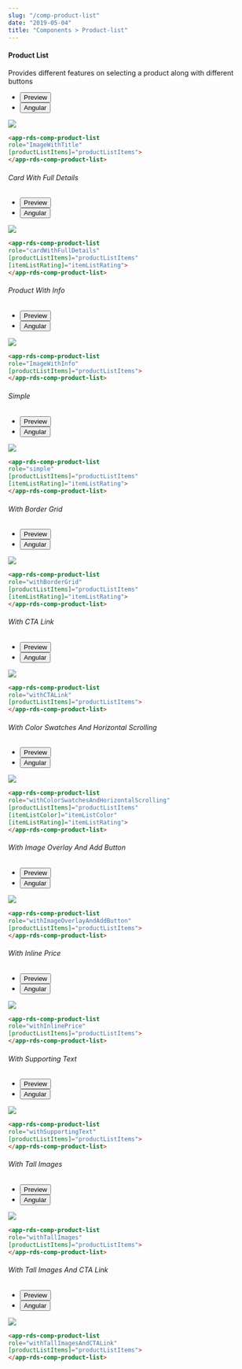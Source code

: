 ```yaml
---
slug: "/comp-product-list"
date: "2019-05-04"
title: "Components > Product-list"
---
```

<!-- CSS only -->
<link href="https://cdn.jsdelivr.net/npm/bootstrap@5.1.3/dist/css/bootstrap.min.css" rel="stylesheet" integrity="sha384-1BmE4kWBq78iYhFldvKuhfTAU6auU8tT94WrHftjDbrCEXSU1oBoqyl2QvZ6jIW3" crossorigin="anonymous">
<link rel="stylesheet" href="../assets/css/style-elements.css">

#### Product List

<p>Provides different features on selecting a product along with different buttons </p>
<!-- Defualt -->
<section class="py-4">
    <div class="py-3">
      <div class="cust-tabs">
        <ul class="nav nav-tabs" id="myTab" role="tablist">
          <li class="nav-item" role="presentation">
            <button class="nav-link active" id="PreviewBasic-tab" data-bs-toggle="tab" data-bs-target="#PreviewBasic" type="button" role="tab" aria-controls="PreviewBasic" aria-selected="true">Preview </button>
          </li>
          <li class="nav-item" role="presentation">
            <button class="nav-link" id="AngularBasic-tab" data-bs-toggle="tab" data-bs-target="#AngularBasic" type="button" role="tab" aria-controls="AngularBasic" aria-selected="false"><i class="bi bi-code-slash" style="font-size:1.0rem"></i>Angular</button>
          </li>
        </ul>
      </div>
      <div class="tab-content card border" id="myTabContent">
        <div class="tab-pane fade show active" id="PreviewBasic" role="tabpanel" aria-labelledby="PreviewBasic-tab">
         <div class="contents p-5">
              <div class="row">              
                 <div class="col-md-12">
                    <img src="/images/product-image-with-title.png" class="img-fluid w-100">
                 </div>              
           </div>
                       
  </div>
        </div>
        <div class="tab-pane fade show" id="AngularBasic" role="tabpanel" aria-labelledby="AngularBasic-tab">
          <div class="contents bg-code">
<div class="row m-0">

```html
<app-rds-comp-product-list
role="ImageWithTitle"
[productListItems]="productListItems">
</app-rds-comp-product-list>
```
</div>
</div>
  </div>
        </div>
      </div>
    </div>
</section>

<!-- Card with full details-->
<section class="py-4">
    <h6>Card With Full Details</h6>
    <div class="py-3">
      <div class="cust-tabs">
        <ul class="nav nav-tabs" id="myTab" role="tablist">
          <li class="nav-item" role="presentation">
            <button class="nav-link active" id="PreviewBasic-tab" data-bs-toggle="tab" data-bs-target="#PreviewCard" type="button" role="tab" aria-controls="PreviewBasic" aria-selected="true">Preview </button>
          </li>
          <li class="nav-item" role="presentation">
            <button class="nav-link" id="AngularBasic-tab" data-bs-toggle="tab" data-bs-target="#AngularCard" type="button" role="tab" aria-controls="AngularBasic" aria-selected="false"><i class="bi bi-code-slash" style="font-size:1.0rem"></i>Angular</button>
          </li>
        </ul>
      </div>
      <div class="tab-content card border" id="myTabContent">
        <div class="tab-pane fade show active" id="PreviewCard" role="tabpanel" aria-labelledby="PreviewBasic-tab">
         <div class="contents p-5">
              <div class="row">
                 <div class="col-md-12">
                    <img src="/images/card-with-full-details.png" class="img-fluid w-100">
                 </div>                  
           </div>
                       
  </div>
        </div>
        <div class="tab-pane fade show" id="AngularCard" role="tabpanel" aria-labelledby="AngularBasic-tab">
          <div class="contents bg-code">
<div class="row m-0">

```html
<app-rds-comp-product-list
role="cardWithFullDetails"
[productListItems]="productListItems"
[itemListRating]="itemListRating">
</app-rds-comp-product-list>
```
</div>
</div>
  </div>
        </div>
      </div>
    </div>
  </section>
   
<!-- Product with info  -->
<section class="py-4">
    <h6>Product With Info</h6>
    <div class="py-3">
      <div class="cust-tabs">
        <ul class="nav nav-tabs" id="myTab" role="tablist">
          <li class="nav-item" role="presentation">
            <button class="nav-link active" id="PreviewBasic-tab" data-bs-toggle="tab" data-bs-target="#PreviewProduct" type="button" role="tab" aria-controls="PreviewBasic" aria-selected="true">Preview </button>
          </li>
          <li class="nav-item" role="presentation">
            <button class="nav-link" id="AngularBasic-tab" data-bs-toggle="tab" data-bs-target="#AngularProduct" type="button" role="tab" aria-controls="AngularBasic" aria-selected="false"><i class="bi bi-code-slash" style="font-size:1.0rem"></i>Angular</button>
          </li>
        </ul>
      </div>
      <div class="tab-content card border" id="myTabContent">
        <div class="tab-pane fade show active" id="PreviewProduct" role="tabpanel" aria-labelledby="PreviewBasic-tab">
         <div class="contents  p-5">
              <div class="row"> 
                 <div class="col-md-12">
                     <img src="/images/product-with-info.png" class="img-fluid w-100">
                 </div>                          
           </div>
                       
  </div>
        </div>
        <div class="tab-pane fade show" id="AngularProduct" role="tabpanel" aria-labelledby="AngularBasic-tab">
          <div class="contents bg-code">
<div class="row m-0">

```html
<app-rds-comp-product-list
role="ImageWithInfo"
[productListItems]="productListItems">
</app-rds-comp-product-list>
```
</div>
</div>
  </div>
        </div>
      </div>
    </div>
  </section>

<!-- Simple -->
<section class="py-4">
    <h6>Simple</h6>
    <div class="py-3">
      <div class="cust-tabs">
        <ul class="nav nav-tabs" id="myTab" role="tablist">
          <li class="nav-item" role="presentation">
            <button class="nav-link active" id="PreviewBasic-tab" data-bs-toggle="tab" data-bs-target="#PreviewSimple" type="button" role="tab" aria-controls="PreviewBasic" aria-selected="true">Preview </button>
          </li>
          <li class="nav-item" role="presentation">
            <button class="nav-link" id="AngularBasic-tab" data-bs-toggle="tab" data-bs-target="#AngularSimple" type="button" role="tab" aria-controls="AngularBasic" aria-selected="false"><i class="bi bi-code-slash" style="font-size:1.0rem"></i>Angular</button>
          </li>
        </ul>
      </div>
      <div class="tab-content card border" id="myTabContent">
        <div class="tab-pane fade show active" id="PreviewSimple" role="tabpanel" aria-labelledby="PreviewBasic-tab">
         <div class="contents  p-5">
              <div class="row">
                 <div class="col-md-12">
                     <img src="/images/simple.png" class="img-fluid w-100">
                 </div>             
           </div>
                       
  </div>
        </div>
        <div class="tab-pane fade show" id="AngularSimple" role="tabpanel" aria-labelledby="AngularBasic-tab">
          <div class="contents bg-code">
<div class="row m-0">

```html
<app-rds-comp-product-list
role="simple"
[productListItems]="productListItems"
[itemListRating]="itemListRating">
</app-rds-comp-product-list>
```
</div>
</div>
  </div>
        </div>
      </div>
    </div>
  </section>


<!-- With Border Grid -->
<section class="py-4">
    <h6>With Border Grid</h6>
    <div class="py-3">
      <div class="cust-tabs">
        <ul class="nav nav-tabs" id="myTab" role="tablist">
          <li class="nav-item" role="presentation">
            <button class="nav-link active" id="PreviewBasic-tab" data-bs-toggle="tab" data-bs-target="#PreviewBorder" type="button" role="tab" aria-controls="PreviewBasic" aria-selected="true">Preview </button>
          </li>
          <li class="nav-item" role="presentation">
            <button class="nav-link" id="AngularBasic-tab" data-bs-toggle="tab" data-bs-target="#AngularBorder" type="button" role="tab" aria-controls="AngularBasic" aria-selected="false"><i class="bi bi-code-slash" style="font-size:1.0rem"></i>Angular</button>
          </li>
        </ul>
      </div>
      <div class="tab-content card border" id="myTabContent">
        <div class="tab-pane fade show active" id="PreviewBorder" role="tabpanel" aria-labelledby="PreviewBasic-tab">
         <div class="contents p-5">
              <div class="row">  
                 <div class="col-md-12">
                     <img src="/images/with-border-grid.png" class="img-fluid w-100">
                 </div>                         
           </div>
                       
  </div>
        </div>
        <div class="tab-pane fade show" id="AngularBorder" role="tabpanel" aria-labelledby="AngularBasic-tab">
          <div class="contents bg-code">
<div class="row m-0">

```html
<app-rds-comp-product-list
role="withBorderGrid"
[productListItems]="productListItems"
[itemListRating]="itemListRating">
</app-rds-comp-product-list>
```
</div>
</div>
  </div>
        </div>
      </div>
    </div>
  </section>


<!-- With CTA Link -->
<section class="py-4">
    <h6>With CTA Link</h6>
    <div class="py-3">
      <div class="cust-tabs">
        <ul class="nav nav-tabs" id="myTab" role="tablist">
          <li class="nav-item" role="presentation">
            <button class="nav-link active" id="PreviewBasic-tab" data-bs-toggle="tab" data-bs-target="#PreviewCTA" type="button" role="tab" aria-controls="PreviewBasic" aria-selected="true">Preview </button>
          </li>
          <li class="nav-item" role="presentation">
            <button class="nav-link" id="AngularBasic-tab" data-bs-toggle="tab" data-bs-target="#AngularCTA" type="button" role="tab" aria-controls="AngularBasic" aria-selected="false"><i class="bi bi-code-slash" style="font-size:1.0rem"></i>Angular</button>
          </li>
        </ul>
      </div>
      <div class="tab-content card border" id="myTabContent">
        <div class="tab-pane fade show active" id="PreviewCTA" role="tabpanel" aria-labelledby="PreviewBasic-tab">
         <div class="contents p-5">
              <div class="row">               
                 <div class="col-md-12">
                     <img src="/images/with-cta-link.png" class="img-fluid w-100">
                 </div>             
           </div>
                       
  </div>
        </div>
        <div class="tab-pane fade show" id="AngularCTA" role="tabpanel" aria-labelledby="AngularBasic-tab">
          <div class="contents bg-code">
<div class="row m-0">

```html
<app-rds-comp-product-list
role="withCTALink"
[productListItems]="productListItems">
</app-rds-comp-product-list>
```
</div>
</div>
  </div>
        </div>
      </div>
    </div>
  </section>

<!-- With Color Swatches And Horizontal Scrolling -->
<section class="py-4">
    <h6>With Color Swatches And Horizontal Scrolling</h6>
    <div class="py-3">
      <div class="cust-tabs">
        <ul class="nav nav-tabs" id="myTab" role="tablist">
          <li class="nav-item" role="presentation">
            <button class="nav-link active" id="PreviewBasic-tab" data-bs-toggle="tab" data-bs-target="#PreviewColor" type="button" role="tab" aria-controls="PreviewBasic" aria-selected="true">Preview </button>
          </li>
          <li class="nav-item" role="presentation">
            <button class="nav-link" id="AngularBasic-tab" data-bs-toggle="tab" data-bs-target="#AngularColor" type="button" role="tab" aria-controls="AngularBasic" aria-selected="false"><i class="bi bi-code-slash" style="font-size:1.0rem"></i>Angular</button>
          </li>
        </ul>
      </div>
      <div class="tab-content card border" id="myTabContent">
        <div class="tab-pane fade show active" id="PreviewColor" role="tabpanel" aria-labelledby="PreviewBasic-tab">
         <div class="contents p-5">
              <div class="row">             
                 <div class="col-md-12">
                     <img src="/images/with-color-swatches-and-horizontal-scrolling.png" class="img-fluid w-100">
                 </div>             
           </div>
                       
  </div>
        </div>
        <div class="tab-pane fade show" id="AngularColor" role="tabpanel" aria-labelledby="AngularBasic-tab">
          <div class="contents bg-code">
<div class="row m-0">

```html
<app-rds-comp-product-list
role="withColorSwatchesAndHorizontalScrolling"
[productListItems]="productListItems"
[itemListColor]="itemListColor"
[itemListRating]="itemListRating">
</app-rds-comp-product-list>
```
</div>
</div>
  </div>
        </div>
      </div>
    </div>
  </section>

<!-- With Image Overlay And Add Button -->
<section class="py-4">
    <h6>With Image Overlay And Add Button</h6>
    <div class="py-3">
      <div class="cust-tabs">
        <ul class="nav nav-tabs" id="myTab" role="tablist">
          <li class="nav-item" role="presentation">
            <button class="nav-link active" id="PreviewBasic-tab" data-bs-toggle="tab" data-bs-target="#PreviewImage" type="button" role="tab" aria-controls="PreviewBasic" aria-selected="true">Preview </button>
          </li>
          <li class="nav-item" role="presentation">
            <button class="nav-link" id="AngularBasic-tab" data-bs-toggle="tab" data-bs-target="#AngularImage" type="button" role="tab" aria-controls="AngularBasic" aria-selected="false"><i class="bi bi-code-slash" style="font-size:1.0rem"></i>Angular</button>
          </li>
        </ul>
      </div>
      <div class="tab-content card border" id="myTabContent">
        <div class="tab-pane fade show active" id="PreviewImage" role="tabpanel" aria-labelledby="PreviewBasic-tab">
         <div class="contents p-5">
              <div class="row">
                 <div class="col-md-12">
                     <img src="/images/with-image-overlay-and-add-button.png" class="img-fluid w-100">
                 </div>                          
           </div>
                       
  </div>
        </div>
        <div class="tab-pane fade show" id="AngularImage" role="tabpanel" aria-labelledby="AngularBasic-tab">
          <div class="contents bg-code">
<div class="row m-0">

```html
<app-rds-comp-product-list
role="withImageOverlayAndAddButton"
[productListItems]="productListItems">
</app-rds-comp-product-list>
```
</div>
</div>
  </div>
        </div>
      </div>
    </div>
  </section>


<!-- With Inline Price -->
<section class="py-4">
    <h6>With Inline Price</h6>
    <div class="py-3">
      <div class="cust-tabs">
        <ul class="nav nav-tabs" id="myTab" role="tablist">
          <li class="nav-item" role="presentation">
            <button class="nav-link active" id="PreviewBasic-tab" data-bs-toggle="tab" data-bs-target="#PreviewInline" type="button" role="tab" aria-controls="PreviewBasic" aria-selected="true">Preview </button>
          </li>
          <li class="nav-item" role="presentation">
            <button class="nav-link" id="AngularBasic-tab" data-bs-toggle="tab" data-bs-target="#AngularInline" type="button" role="tab" aria-controls="AngularBasic" aria-selected="false"><i class="bi bi-code-slash" style="font-size:1.0rem"></i>Angular</button>
          </li>
        </ul>
      </div>
      <div class="tab-content card border" id="myTabContent">
        <div class="tab-pane fade show active" id="PreviewInline" role="tabpanel" aria-labelledby="PreviewBasic-tab">
         <div class="contents p-5">
              <div class="row">           
                 <div class="col-md-12">
                     <img src="/images/with-inline-price.png" class="img-fluid w-100">
                 </div>              
           </div>
                       
  </div>
        </div>
        <div class="tab-pane fade show" id="AngularInline" role="tabpanel" aria-labelledby="AngularBasic-tab">
          <div class="contents bg-code">
<div class="row m-0">

```html
<app-rds-comp-product-list
role="withInlinePrice"
[productListItems]="productListItems">
</app-rds-comp-product-list>
```
</div>
</div>
  </div>
        </div>
      </div>
    </div>
  </section>


<!-- With Supporting Text -->
<section class="py-4">
    <h6>With Supporting Text</h6>
    <div class="py-3">
      <div class="cust-tabs">
        <ul class="nav nav-tabs" id="myTab" role="tablist">
          <li class="nav-item" role="presentation">
            <button class="nav-link active" id="PreviewBasic-tab" data-bs-toggle="tab" data-bs-target="#PreviewSupporting" type="button" role="tab" aria-controls="PreviewBasic" aria-selected="true">Preview </button>
          </li>
          <li class="nav-item" role="presentation">
            <button class="nav-link" id="AngularBasic-tab" data-bs-toggle="tab" data-bs-target="#AngularSupporting" type="button" role="tab" aria-controls="AngularBasic" aria-selected="false"><i class="bi bi-code-slash" style="font-size:1.0rem"></i>Angular</button>
          </li>
        </ul>
      </div>
      <div class="tab-content card border" id="myTabContent">
        <div class="tab-pane fade show active" id="PreviewSupporting" role="tabpanel" aria-labelledby="PreviewBasic-tab">
         <div class="contents p-5">
              <div class="row">   
                 <div class="col-md-12">
                    <img src="/images/with-supporting-text.png" class="img-fluid w-100">
                 </div>                        
           </div>
                       
  </div>
        </div>
        <div class="tab-pane fade show" id="AngularSupporting" role="tabpanel" aria-labelledby="AngularBasic-tab">
          <div class="contents bg-code">
<div class="row m-0">

```html
<app-rds-comp-product-list
role="withSupportingText"
[productListItems]="productListItems">
</app-rds-comp-product-list>
```
</div>
</div>
  </div>
        </div>
      </div>
    </div>
  </section>

<!-- With Tall Images -->
<section class="py-4">
    <h6>With Tall Images</h6>
    <div class="py-3">
      <div class="cust-tabs">
        <ul class="nav nav-tabs" id="myTab" role="tablist">
          <li class="nav-item" role="presentation">
            <button class="nav-link active" id="PreviewBasic-tab" data-bs-toggle="tab" data-bs-target="#PreviewTall" type="button" role="tab" aria-controls="PreviewBasic" aria-selected="true">Preview </button>
          </li>
          <li class="nav-item" role="presentation">
            <button class="nav-link" id="AngularBasic-tab" data-bs-toggle="tab" data-bs-target="#AngularTall" type="button" role="tab" aria-controls="AngularBasic" aria-selected="false"><i class="bi bi-code-slash" style="font-size:1.0rem"></i>Angular</button>
          </li>
        </ul>
      </div>
      <div class="tab-content card border" id="myTabContent">
        <div class="tab-pane fade show active" id="PreviewTall" role="tabpanel" aria-labelledby="PreviewBasic-tab">
         <div class="contents p-5">
              <div class="row">  
                 <div class="col-md-12">
                     <img src="/images/with-tall-image.png" class="img-fluid w-100">
                 </div>                        
           </div>
                       
  </div>
        </div>
        <div class="tab-pane fade show" id="AngularTall" role="tabpanel" aria-labelledby="AngularBasic-tab">
          <div class="contents bg-code">
<div class="row m-0">

```html
<app-rds-comp-product-list
role="withTallImages"
[productListItems]="productListItems">
</app-rds-comp-product-list>
```
</div>
</div>
  </div>
        </div>
      </div>
    </div>
  </section>

<!-- With Tall Images And CTA Link -->
<section class="py-4">
    <h6>With Tall Images And CTA Link </h6>
    <div class="py-3">
      <div class="cust-tabs">
        <ul class="nav nav-tabs" id="myTab" role="tablist">
          <li class="nav-item" role="presentation">
            <button class="nav-link active" id="PreviewBasic-tab" data-bs-toggle="tab" data-bs-target="#PreviewTallCTA" type="button" role="tab" aria-controls="PreviewBasic" aria-selected="true">Preview </button>
          </li>
          <li class="nav-item" role="presentation">
            <button class="nav-link" id="AngularBasic-tab" data-bs-toggle="tab" data-bs-target="#AngularTallCTA" type="button" role="tab" aria-controls="AngularBasic" aria-selected="false"><i class="bi bi-code-slash" style="font-size:1.0rem"></i>Angular</button>
          </li>
        </ul>
      </div>
      <div class="tab-content card border" id="myTabContent">
        <div class="tab-pane fade show active" id="PreviewTallCTA" role="tabpanel" aria-labelledby="PreviewBasic-tab">
         <div class="contents bg-light p-5">
              <div class="row">
                 <div class="col-md-12">
                      <img src="/images/with-tall-image-and-cta-link.png" class="img-fluid w-100">
                 </div>                         
           </div>
                       
  </div>
        </div>
        <div class="tab-pane fade show" id="AngularTallCTA" role="tabpanel" aria-labelledby="AngularBasic-tab">
          <div class="contents bg-code">
<div class="row m-0">

```html
<app-rds-comp-product-list
role="withTallImagesAndCTALink"
[productListItems]="productListItems">
</app-rds-comp-product-list>
```
</div>
</div>
  </div>
        </div>
      </div>
    </div>
  </section>


